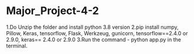 # Major_Project-4-2

1.Do Unzip the folder and install python 3.8 version
2.pip install numpy, Pillow, Keras, tensorflow, Flask, Werkzeug, gunicorn, tensorflow==2.4.0 or 2.9.0, keras== 2.4.0 or 2.9.0
3.Run the command - python app.py in the terminal.
